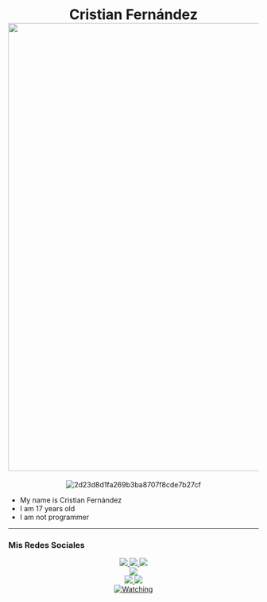 <h1 align="center"> Cristian Fernández <img src="" width="900px" alt=""><br></h1>
<p align="center">
<img src="https://i.ibb.co/JyMGhmp/2d23d8d1fa269b3ba8707f8cde7b27cf.jpg" alt="2d23d8d1fa269b3ba8707f8cde7b27cf" border="0"></a>

</p>

-  My name is Cristian Fernández
-  I am 17 years old 
-  I am not programmer

</p>

------
### Mis Redes Sociales
<p align="center">
  <a href="https://instagram.com/k_bot"><img src="https://img.shields.io/badge/Instagram-E4405F?style=for-the-badge&logo=instagram&logoColor=white"/> 
  <a href="https://wa.me/+51955088505"><img src="https://img.shields.io/badge/WhatsApp-25D366?style=for-the-badge&logo=whatsapp&logoColor=white" />
  <a href="https://t.me/irkham_1"><img src="https://img.shields.io/badge/Telegram-%230088cc.svg?&style=for-the-badge&logo=telegram&logoColor=white" /> <br>
  <a href="https://www.yout/channel/UCqfsqGdleLAxtJ71COubRRQ/featured"><img src="https://img.shields.io/badge/YouTube-Cristian-ff0000?style=for-the-badge&logo=youtube&logoColor=ff0000&link=https://youtube.com/channel/UCdzWwbApjkyODby7_MoRYlA" /><br>
  <a name=Cristian-Fernández&label=VIEWS&style=flat-square&color=orange" />
  <a href="https://gitirham01"><img src="https://img.shields.io/badge/-GitHub-black?style=flat-square&logo=github" /> 
  <a href="https://www.youthannel/UCqfsqGdleLAxtJ71COubRRQ/featured"><img src="https://img.shields.io/youtube/channel/subscribers/UCdzWwbApjkyODby7_MoRYlA?style=social" /> <br>
  <a href="https://komarev.com/ghpvc/?username=Cristian-Fernández&color=blue&style=flat-square&label=Profile+Views"><img title="Watching" src="https://komarev.com/ghpvc/?username=Kanna-Chan&color=blue&style=flat-square&label=Profile+View"></a>
</p>

</details>
